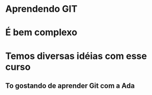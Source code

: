 # Aprendendo GIT

# É bem complexo

# Temos diversas idéias com esse curso

## To gostando de aprender Git com a Ada 